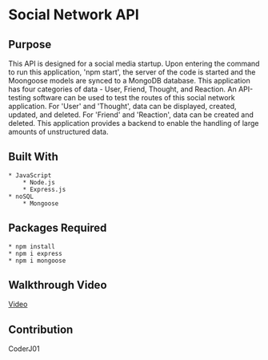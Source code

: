 # Social Network API

## Purpose
This API is designed for a social media startup. Upon entering the command to run this application, 'npm start', the server of the code is started and the Moongoose models are synced to a MongoDB database. This application has four categories of data - User, Friend, Thought, and Reaction. An API-testing software can be used to test the routes of this social network application. For 'User' and 'Thought', data can be displayed, created, updated, and deleted. For 'Friend' and 'Reaction', data can be created and deleted. This application provides a backend to enable the handling of large amounts of unstructured data. 

## Built With
    * JavaScript
        * Node.js
        * Express.js
    * noSQL
        * Mongoose

## Packages Required
    * npm install
    * npm i express
    * npm i mongoose

## Walkthrough Video
[Video](https://youtu.be/srRSU-ylmU4) 

## Contribution
CoderJ01 